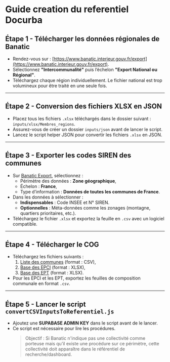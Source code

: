 # Guide creation du referentiel Docurba

## Étape 1 - Télécharger les données régionales de Banatic

- Rendez-vous sur : [https://www.banatic.interieur.gouv.fr/export](https://www.banatic.interieur.gouv.fr/export).
- Sélectionnez **"Intercommunalité"** puis l’échelon **"Export National ou Régional"**.
- Téléchargez chaque région individuellement. Le fichier national est trop volumineux pour être traité en une seule fois.

---

## Étape 2 - Conversion des fichiers XLSX en JSON

- Placez tous les fichiers `.xlsx` téléchargés dans le dossier suivant : `inputs/xlsx/Membres_regions`.
- Assurez-vous de créer un dossier `inputs/json` avant de lancer le script.
- Lancez le script helper JSON pour convertir les fichiers `.xlsx` en JSON.

---

## Étape 3 - Exporter les codes SIREN des communes

- Sur [Banatic Export](https://www.banatic.interieur.gouv.fr/export), sélectionnez :
  - Périmètre des données : **Zone géographique**,
  - Échelon : **France**,
  - Type d’information : **Données de toutes les communes de France**.
- Dans les données à sélectionner :
  - **Indispensables** : Code INSEE et N° SIREN.
  - **Optionnelles** : Méta-données comme les zonages (montagne, quartiers prioritaires, etc.).
- Téléchargez le fichier `.xlsx` et exportez la feuille en `.csv` avec un logiciel compatible.

---

## Étape 4 - Télécharger le COG

- Téléchargez les fichiers suivants :
  1. [Liste des communes](https://www.insee.fr/fr/information/2560452) (format : CSV),
  2. [Base des EPCI](https://www.insee.fr/fr/information/2510634) (format : XLSX),
  3. [Base des EPT](https://www.insee.fr/fr/information/2510634) (format : XLSX).
- Pour les EPCI et les EPT, exportez les feuilles de composition communale en format `.csv`.

---

## Étape 5 - Lancer le script `convertCSVInputsToReferentiel.js`

- Ajoutez une **SUPABASE ADMIN KEY** dans le script avant de le lancer.
- Ce script est nécessaire pour lire les procédures.  
  > Objectif : Si Banatic n'indique pas une collectivité comme porteuse mais qu’il existe une procédure sur ce périmètre, cette collectivité doit apparaître dans le référentiel de recherche/dashboard.
